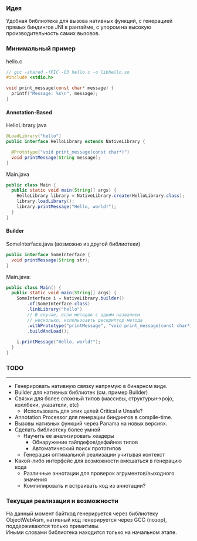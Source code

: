 ### Идея

Удобная библиотека для вызова нативных функций, с генерацией прямых 
биндингов JNI в рантайме, с упором на высокую производительность самих вызовов.

### Минимальный пример

hello.c
```c
// gcc -shared -fPIC -O3 hello.c -o libhello.so
#include <stdio.h>

void print_message(const char* message) {
  printf("Message: %s\n", message);
}
```

#### Annotation-Based

HelloLibrary.java
```java
@LoadLibrary("hello")
public interface HelloLibrary extends NativeLibrary {

  @Prototype("void print_message(const char*)")
  void printMessage(String message);
}
```

Main.java
```java
public class Main {
  public static void main(String[] args) {
    HelloLibrary library = NativeLibrary.create(HelloLibrary.class);
    library.loadLibrary();
    library.printMessage("Hello, world!");
  }
}
```

#### Builder

SomeInterface.java (возможно из другой библиотеки)
```java
public interface SomeInterface {
  void printMessage(String str);
}
```

Main.java:
```java
public class Main() {
  public static void main(String[] args) {
    SomeInterface i = NativeLibrary.builder()
        .of(SomeInterface.class)
        .linkLibrary("hello")
        // В случае, если методов с одним названием 
        // несколько, использоавть дескриптор метода
        .withPrototype("printMessage", "void print_message(const char*)")
        .buildAndLoad();
    
    i.printMessage("Hello, world!");
  }
}
```

### TODO

----

 - Генерировать нативную связку напрямую в бинарном виде.
 - Builder для нативных библиотек (см. пример Builder)
 - Связки для более сложный типов (массивы, структуры<->pojo, коллбеки, указатели, etc)
   - Использовать для этих целей Critical и Unsafe?
 - Annotation Processor для генерации биндингов в compile-time.
 - Вызовы нативных функций через Panama на новых версиях.
 - Сделать библиотеку более умной
   - Научить ее анализировать хеадеры
     - Обнаружение тайпдефов/дефайнов типов
     - Автоматический поиск прототипов
   - Генерация оптимальной реализации учитывая контекст
 - Какой-либо интерфейс для возможности вмешаться в генерацию кода
   - Различные аннотации для проверок агрументов/выходного значения
   - Компилировать и встраивать код из аннотации?

### Текущая реализация и возможности

На данный момент байткод генерируется через библиотеку ObjectWebAsm, 
нативный код генерируется через GCC (позор), поддерживаются только примитивы.
</br>
Иными словами библиотека находится только на начальном этапе.